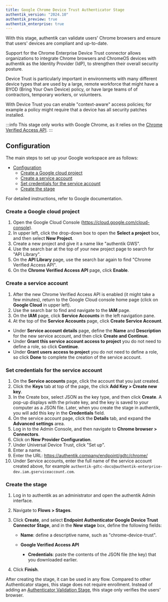 ```yaml
---
title: Google Chrome Device Trust Authenticator Stage
authentik_version: "2024.10"
authentik_preview: true
authentik_enterprise: true
---
```


With this stage, authentik can validate users' Chrome browsers and ensure that users' devices are compliant and up-to-date.

Support for the Chrome Enterprise Device Trust connector allows organizations to integrate Chrome browsers and ChromeOS devices with authentik as the Identity Provider (IdP), to strengthen their overall security posture.

Device Trust is particularly important in environments with many different device types that are used by a large, remote workforce that might have a BYOD (Bring Your Own Device) policy, or have large teams of of contractors, temporary workers, or volunteers.

With Device Trust you can enable "context-aware" access policies; for example a policy might require that a device has all security patches installed.

:::info
This stage only works with Google Chrome, as it relies on the [Chrome Verified Access API](https://developers.google.com/chrome/verified-access).
:::

## Configuration

The main steps to set up your Google workspace are as follows:

- [Configuration](#configuration)
    - [Create a Google cloud project](#create-a-google-cloud-project)
    - [Create a service account](#create-a-service-account)
    - [Set credentials for the service account](#set-credentials-for-the-service-account)
    - [Create the stage](#create-the-stage)

For detailed instructions, refer to Google documentation.

### Create a Google cloud project

1. Open the Google Cloud Console (https://cloud.google.com/cloud-console).
2. In upper left, click the drop-down box to open the **Select a project** box, and then select **New Project**.
3. Create a new project and give it a name like "authentik GWS".
4. Use the search bar at the top of your new project page to search for "API Library".
5. On the **API Library** page, use the search bar again to find "Chrome Verified Access API".
6. On the **Chrome Verified Access API** page, click **Enable**.

### Create a service account

1. After the new Chrome Verified Access API is enabled (it might take a few minutes), return to the Google Cloud console home page (click on **Google Cloud** in upper left).
2. Use the search bar to find and navigate to the **IAM** page.
3. On the **IAM** page, click **Service Accounts** in the left navigation pane.
4. At the top of the **Service Accounts** page, click **Create Service Account**.

- Under **Service account details** page, define the **Name** and **Description** for the new service account, and then click **Create and Continue**.
- Under **Grant this service account access to project** you do not need to define a role, so click **Continue**.
- Under **Grant users access to project** you do not need to define a role, so click **Done** to complete the creation of the service account.

### Set credentials for the service account

1. On the **Service accounts** page, click the account that you just created.
2. Click the **Keys** tab at top of the page, the click **Add Key > Create new key**.
3. In the Create box, select JSON as the key type, and then click **Create**.
   A pop-up displays with the private key, and the key is saved to your computer as a JSON file.
   Later, when you create the stage in authentik, you will add this key in the **Credentials** field.
4. On the service account page, click the **Details** tab, and expand the **Advanced settings** area.
5. Log in to the Admin Console, and then navigate to **Chrome browser > Connectors**.
6. Click on **New Provider Configuration**.
7. Under Universal Device Trust, click "Set up".
8. Enter a name.
9. Enter the URL: https://authentik.company/endpoint/gdtc/chrome/
10. Under Service accounts, enter the full name of the service account created above, for example `authentik-gdtc-docs@authentik-enterprise-dev.iam.gserviceaccount.com`.

### Create the stage

1. Log in to authentik as an administrator and open the authentik Admin interface.
2. Navigate to **Flows > Stages**.
3. Click **Create**, and select **Endpoint Authenticator Google Device Trust Connector Stage**, and in the **New stage** box, define the following fields:
    - **Name**: define a descriptive name, such as "chrome-device-trust".

    - **Google Verified Access API**
        - **Credentials**: paste the contents of the JSON file (the key) that you downloaded earlier.

4. Click **Finish**.

After creating the stage, it can be used in any flow. Compared to other Authenticator stages, this stage does not require enrollment. Instead of adding an [Authenticator Validation Stage](../authenticator_validate/index.mdx), this stage only verifies the users' browser.
